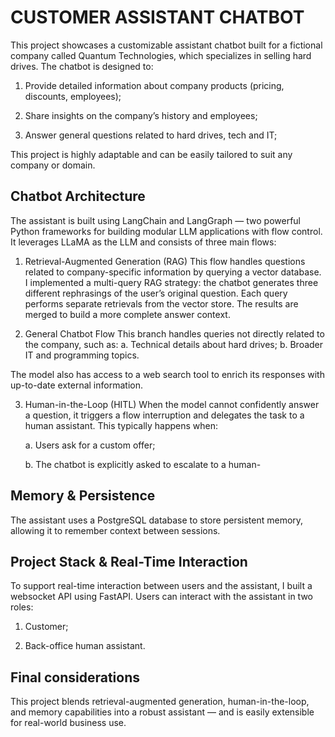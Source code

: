 #                                                   CUSTOMER ASSISTANT CHATBOT
This project showcases a customizable assistant chatbot built for a fictional company called Quantum Technologies, which specializes in selling hard drives.
The chatbot is designed to:

1. Provide detailed information about company products (pricing, discounts, employees);

2. Share insights on the company’s history and employees;

3. Answer general questions related to hard drives, tech and IT;

This project is highly adaptable and can be easily tailored to suit any company or domain.

## Chatbot Architecture
The assistant is built using LangChain and LangGraph — two powerful Python frameworks for building modular LLM applications with flow control.
It leverages LLaMA as the LLM and consists of three main flows:

1. Retrieval-Augmented Generation (RAG)
This flow handles questions related to company-specific information by querying a vector database.
I implemented a multi-query RAG strategy: the chatbot generates three different rephrasings of the user’s original question.
Each query performs separate retrievals from the vector store.
The results are merged to build a more complete answer context.

2. General Chatbot Flow
This branch handles queries not directly related to the company, such as:
    a. Technical details about hard drives;
    b. Broader IT and programming topics.

The model also has access to a web search tool to enrich its responses with up-to-date external information.

3. Human-in-the-Loop (HITL)
When the model cannot confidently answer a question, it triggers a flow interruption and delegates the task to a human assistant.
This typically happens when:

    a. Users ask for a custom offer;

    b. The chatbot is explicitly asked to escalate to a human-

## Memory & Persistence
The assistant uses a PostgreSQL database to store persistent memory, allowing it to remember context between sessions.

## Project Stack & Real-Time Interaction
To support real-time interaction between users and the assistant, I built a websocket API using FastAPI.
Users can interact with the assistant in two roles:

1. Customer;

2. Back-office human assistant.

## Final considerations
This project blends retrieval-augmented generation, human-in-the-loop, and memory capabilities into a robust assistant — and is easily extensible for real-world business use.